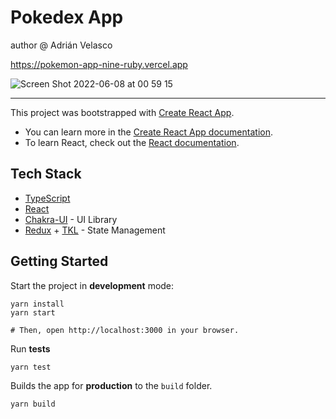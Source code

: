 # Pokedex App

author @ Adrián Velasco

https://pokemon-app-nine-ruby.vercel.app

![Screen Shot 2022-06-08 at 00 59 15](https://user-images.githubusercontent.com/25481478/172528627-2a45499b-4622-47d1-8b96-e01abd387cff.png)

---


This project was bootstrapped with [Create React App](https://github.com/facebook/create-react-app).

- You can learn more in the [Create React App documentation](https://facebook.github.io/create-react-app/docs/getting-started).
- To learn React, check out the [React documentation](https://reactjs.org/).

## Tech Stack

- [TypeScript](https://github.com/microsoft/TypeScript)
- [React](https://reactjs.org)
- [Chakra-UI](https://chakra-ui.com/) - UI Library
- [Redux](https://github.com/reduxjs/redux) + [TKL](https://redux-toolkit.js.org/) - State Management

## Getting Started

Start the project in **development** mode:

```
yarn install
yarn start

# Then, open http://localhost:3000 in your browser.
```

Run **tests**

```
yarn test
```

Builds the app for **production** to the `build` folder.

```
yarn build
```
